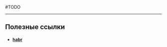 
#TODO 

---

## Полезные ссылки
- #### [habr](https://habr.com/ru/companies/ruvds/articles/351802/)